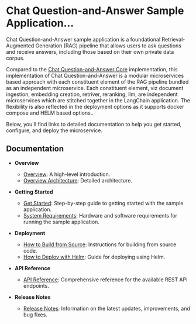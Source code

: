# Chat Question-and-Answer Sample Application...

Chat Question-and-Answer sample application is a foundational Retrieval-Augmented Generation (RAG) pipeline that allows users to ask questions and receive answers, including those based on their own private data corpus.

Compared to the [Chat Question-and-Answer Core](../chat-question-and-answer-core/) implementation, this implementation of Chat Question-and-Answer is a modular microservices based approach with each constituent element of the RAG pipeline bundled as an independent microservice. Each constituent element, viz document ingestion, embedding creation, retriver, reranking, llm, are independent microservices which are stitched together in the LangChain application. The flexibility is also reflected in the deployment options as it supports docker compose and HELM based options..

Below, you'll find links to detailed documentation to help you get started, configure, and deploy the microservice.

## Documentation

- **Overview**
  - [Overview](docs/user-guide/overview.md): A high-level introduction.
  - [Overview Architecture](docs/user-guide/overview-architecture.md): Detailed architecture.

- **Getting Started**
  - [Get Started](docs/user-guide/get-started.md): Step-by-step guide to getting started with the sample application.
  - [System Requirements](docs/user-guide/system-requirements.md): Hardware and software requirements for running the sample application.

- **Deployment**
  - [How to Build from Source](docs/user-guide/build-from-source.md): Instructions for building from source code.
  - [How to Deploy with Helm](docs/user-guide/deploy-with-helm.md): Guide for deploying using Helm.

- **API Reference**
  - [API Reference](docs/user-guide/api-reference.md): Comprehensive reference for the available REST API endpoints.

- **Release Notes**
  - [Release Notes](docs/user-guide/release-notes.md): Information on the latest updates, improvements, and bug fixes.


